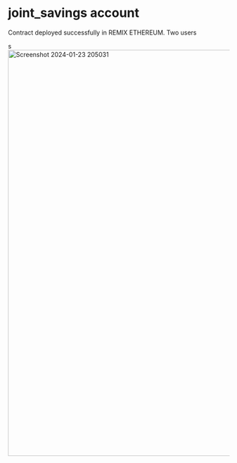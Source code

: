 # joint_savings account


Contract deployed successfully in REMIX ETHEREUM.
Two users


s<img width="922" alt="Screenshot 2024-01-23 205031" src="https://github.com/ahcano/joint_savings/assets/141194281/8f89a280-9ab2-4fd7-9325-50c7b3465e76">
